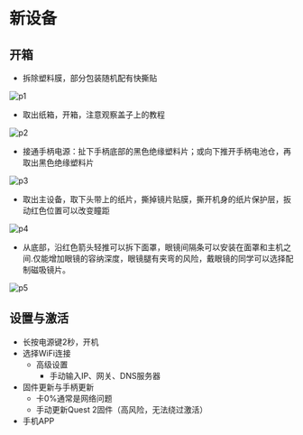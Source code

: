 # 新设备

## 开箱

* 拆除塑料膜，部分包装随机配有快撕贴

![p1](\image\p1.png)

* 取出纸箱，开箱，注意观察盖子上的教程

![p2](\image\p2.png)

* 接通手柄电源：扯下手柄底部的黑色绝缘塑料片；或向下推开手柄电池仓，再取出黑色绝缘塑料片

![p3](\image\p3.png)

* 取出主设备，取下头带上的纸片，撕掉镜片贴膜，撕开机身的纸片保护层，扳动红色位置可以改变瞳距

![p4](\image\p4.png)

* 从底部，沿红色箭头轻推可以拆下面罩，眼镜间隔条可以安装在面罩和主机之间.仅能增加眼镜的容纳深度，眼镜腿有夹弯的风险，戴眼镜的同学可以选择配制磁吸镜片。

![p5](\image\p5.png)

## 设置与激活

* 长按电源键2秒，开机
* 选择WiFi连接
  * 高级设置
    * 手动输入IP、网关、DNS服务器
* 固件更新与手柄更新
  * 卡0%通常是网络问题
  * 手动更新Quest 2固件（高风险，无法绕过激活）
* 手机APP
